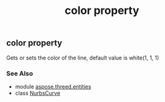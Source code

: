 ﻿---
title: color property
second_title: Aspose.3D for Python via .NET API References
description: 
type: docs
weight: 110
url: /python-net/aspose.threed.entities/nurbscurve/color/
is_root: false
---

## color property


Gets or sets the color of the line, default value is white(1, 1, 1)

### See Also
* module [aspose.threed.entities](../../)
* class [NurbsCurve](/3d/python-net/aspose.threed.entities/nurbscurve)
